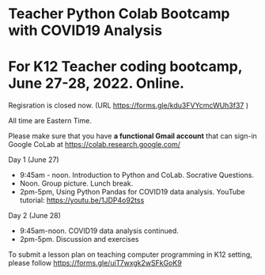 # Teacher Python Colab Bootcamp with COVID19 Analysis
# For K12 Teacher coding bootcamp, June 27-28, 2022. Online. 
Regisration is closed now. (URL https://forms.gle/kdu3FVYcmcWUh3f37 )

All time are Eastern Time. <br> 

Please make sure that you have **a functional Gmail account** that can sign-in Google CoLab at https://colab.research.google.com/

Day 1 (June 27) <br> 
+ 9:45am - noon. Introduction to Python and CoLab. Socrative Questions. <br> 
+ Noon.  Group picture. Lunch break. 
+ 2pm-5pm,  Using Python Pandas for COVID19 data analysis. YouTube tutorial: https://youtu.be/1JDP4o92tss  <br> 
       
Day 2 (June 28) <br>
* 9:45am-noon. COVID19 data analysis continued. <br> 
* 2pm-5pm.  Discussion and exercises

To submit a lesson plan on teaching computer programming in K12 setting, please follow https://forms.gle/uiT7wxgk2wSFkGoK9 
